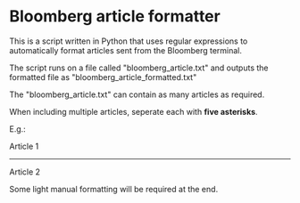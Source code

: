 # Bloomberg article formatter

This is a script written in Python that uses regular expressions to automatically format articles sent from the Bloomberg terminal.

The script runs on a file called "bloomberg_article.txt" and outputs the formatted file as "bloomberg_article_formatted.txt"

The "bloomberg_article.txt" can contain as many articles as required.

When including multiple articles, seperate each with **five asterisks**.

E.g.:

Article 1

*****

Article 2

Some light manual formatting will be required at the end.